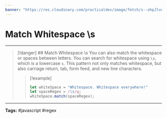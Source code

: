 ```yaml
---
banner: "https://res.cloudinary.com/practicaldev/image/fetch/s--ohpJlve1--/c_imagga_scale,f_auto,fl_progressive,h_420,q_auto,w_1000/https://res.cloudinary.com/drquzbncy/image/upload/v1586605549/javascript_banner_sxve2l.jpg"
---
```

# Match Whitespace \s
<hr> 

> [!danger] ## Match Whitespace \s
> You can also match the whitespace or spaces between letters.
> You can search for whitespace using `\s`, which is a lowercase `s`. This pattern not only matches whitespace, but also carriage return, tab, form feed, and new line characters.
> 
> > [!example]
> > 
> > ```js
> > let whiteSpace = "Whitespace. Whitespace everywhere!"
> > let spaceRegex = /\s/g;
> > whiteSpace.match(spaceRegex);
> > ```
> > 
> 

<hr>
<b>Tags:</b> #javascript #regex